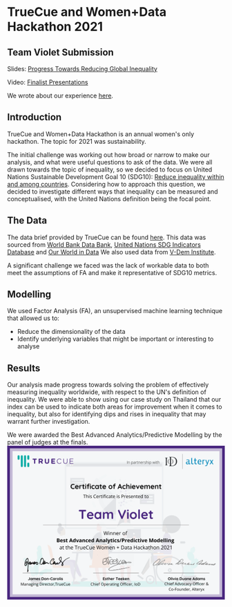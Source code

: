 # TrueCue and Women+Data Hackathon 2021
## Team Violet Submission
Slides: [Progress Towards Reducing Global Inequality](https://www.canva.com/design/DAEwd_H5LJQ/dVuf5EhvTynBzCXIvSNhPA/view?utm_content=DAEwd_H5LJQ&utm_campaign=designshare&utm_medium=link&utm_source=sharebutton)

Video: [Finalist Presentations](https://vimeo.com/653708599)

We wrote about our experience [here](https://medium.com/digital-futures-publications/progress-towards-reducing-global-inequality-4e2f2ed08410).

## Introduction
TrueCue and Women+Data Hackathon is an annual women's only hackathon. The topic for 2021 was sustainability.

The initial challenge was working out how broad or narrow to make our analysis, and what were useful questions to ask of the data. We were all drawn towards the topic of inequality, so we decided to focus on United Nations Sustainable Development Goal 10 (SDG10): [Reduce inequality within and among countries](https://sdgs.un.org/goals/goal10). Considering how to approach this question, we decided to investigate different ways that inequality can be measured and conceptualised, with the United Nations definition being the focal point.

## The Data
The data brief provided by TrueCue can be found [here](https://github.com/ikram-data/Violet-WD-Hackathon/blob/main/Data/Data%20Brief%20(2021).pdf). This data was sourced from [World Bank Data Bank](https://databank.worldbank.org/source/world-development-indicators), [United Nations SDG Indicators Database](https://unstats.un.org/sdgs/unsdg) and [Our World in Data](https://ourworldindata.org/grapher/political-regimes)
We also used data from [V-Dem Institute](https://www.v-dem.net/data.html).

A significant challenge we faced was the lack of workable data to both meet the assumptions of FA and make it representative of SDG10 metrics. 

## Modelling
We used Factor Analysis (FA), an unsupervised machine learning technique that allowed us to: 
- Reduce the dimensionality of the data
- Identify underlying variables that might be important or interesting to analyse


## Results
Our analysis made progress towards solving the problem of effectively measuring inequality worldwide, with respect to the UN's definition of inequality. We were able to show using our case study on Thailand that our index can be used to indicate both areas for improvement when it comes to inequality, but also for identifying dips and rises in inequality that may warrant further investigation.

We were awarded the Best Advanced Analytics/Predictive Modelling by the panel of judges at the finals.
![image](Women+Data_Hackathon_certificate_Team_Violet.png)

